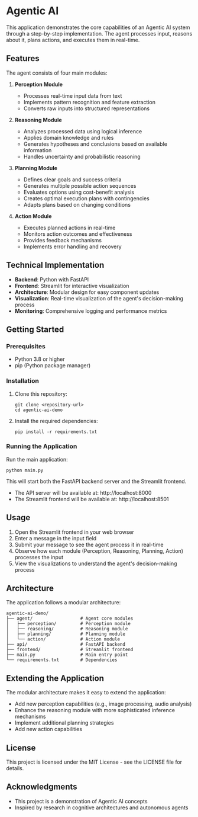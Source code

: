 # Agentic AI

This application demonstrates the core capabilities of an Agentic AI system through a step-by-step implementation. The agent processes input, reasons about it, plans actions, and executes them in real-time.

## Features

The agent consists of four main modules:

1. **Perception Module**
   - Processes real-time input data from text
   - Implements pattern recognition and feature extraction
   - Converts raw inputs into structured representations

2. **Reasoning Module**
   - Analyzes processed data using logical inference
   - Applies domain knowledge and rules
   - Generates hypotheses and conclusions based on available information
   - Handles uncertainty and probabilistic reasoning

3. **Planning Module**
   - Defines clear goals and success criteria
   - Generates multiple possible action sequences
   - Evaluates options using cost-benefit analysis
   - Creates optimal execution plans with contingencies
   - Adapts plans based on changing conditions

4. **Action Module**
   - Executes planned actions in real-time
   - Monitors action outcomes and effectiveness
   - Provides feedback mechanisms
   - Implements error handling and recovery

## Technical Implementation

- **Backend**: Python with FastAPI
- **Frontend**: Streamlit for interactive visualization
- **Architecture**: Modular design for easy component updates
- **Visualization**: Real-time visualization of the agent's decision-making process
- **Monitoring**: Comprehensive logging and performance metrics

## Getting Started

### Prerequisites

- Python 3.8 or higher
- pip (Python package manager)

### Installation

1. Clone this repository:
   ```
   git clone <repository-url>
   cd agentic-ai-demo
   ```

2. Install the required dependencies:
   ```
   pip install -r requirements.txt
   ```

### Running the Application

Run the main application:
```
python main.py
```

This will start both the FastAPI backend server and the Streamlit frontend.

- The API server will be available at: http://localhost:8000
- The Streamlit frontend will be available at: http://localhost:8501

## Usage

1. Open the Streamlit frontend in your web browser
2. Enter a message in the input field
3. Submit your message to see the agent process it in real-time
4. Observe how each module (Perception, Reasoning, Planning, Action) processes the input
5. View the visualizations to understand the agent's decision-making process

## Architecture

The application follows a modular architecture:

```
agentic-ai-demo/
├── agent/                  # Agent core modules
│   ├── perception/         # Perception module
│   ├── reasoning/          # Reasoning module
│   ├── planning/           # Planning module
│   └── action/             # Action module
├── api/                    # FastAPI backend
├── frontend/               # Streamlit frontend
├── main.py                 # Main entry point
└── requirements.txt        # Dependencies
```

## Extending the Application

The modular architecture makes it easy to extend the application:

- Add new perception capabilities (e.g., image processing, audio analysis)
- Enhance the reasoning module with more sophisticated inference mechanisms
- Implement additional planning strategies
- Add new action capabilities

## License

This project is licensed under the MIT License - see the LICENSE file for details.

## Acknowledgments

- This project is a demonstration of Agentic AI concepts
- Inspired by research in cognitive architectures and autonomous agents
